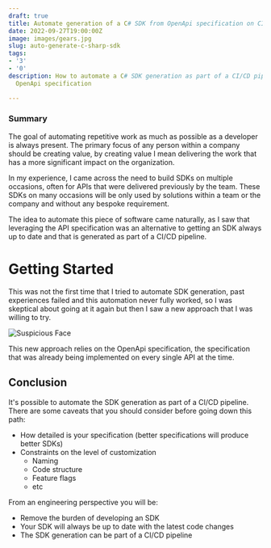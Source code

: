 ```yaml
---
draft: true
title: Automate generation of a C# SDK from OpenApi specification on CI/CD pipeline
date: 2022-09-27T19:00:00Z
image: images/gears.jpg
slug: auto-generate-c-sharp-sdk
tags:
- '3'
- '0'
description: How to automate a C# SDK generation as part of a CI/CD pipeline using
  OpenApi specification

---
```

### Summary

The goal of automating repetitive work as much as possible as a developer is always present. The primary focus of any person within a company should be creating value, by creating value I mean delivering the work that has a more significant impact on the organization.

In my experience, I came across the need to build SDKs on multiple occasions, often for APIs that were delivered previously by the team. These SDKs on many occasions will be only used by solutions within a team or the company and without any bespoke requirement.

The idea to automate this piece of software came naturally, as I saw that leveraging the API specification was an alternative to getting an SDK always up to date and that is generated as part of a CI/CD pipeline.

# Getting Started

This was not the first time that I tried to automate SDK generation, past experiences failed and this automation never fully worked, so I was skeptical about going at it again but then I saw a new approach that I was willing to try.

![Suspicious Face](images/suspicious.jpg "Suspicious")

This new approach relies on the OpenApi specification, the specification that was already being implemented on every single API at the time.

## Conclusion

It's possible to automate the SDK generation as part of a CI/CD pipeline. There are some caveats that you should consider before going down this path:

* How detailed is your specification (better specifications will produce better SDKs)
* Constraints on the level of customization
  * Naming
  * Code structure
  * Feature flags
  * etc

From an engineering perspective you will be:

* Remove the burden of developing an SDK
* Your SDK will always be up to date with the latest code changes
* The SDK generation can be part of a CI/CD pipeline